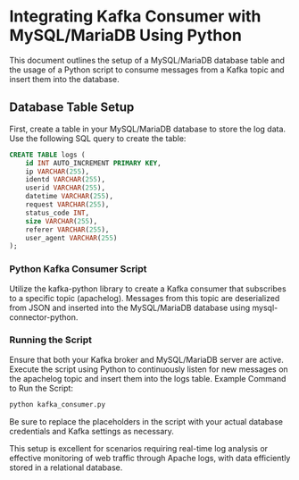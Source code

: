 # Integrating Kafka Consumer with MySQL/MariaDB Using Python

This document outlines the setup of a MySQL/MariaDB database table and the usage of a Python script to consume messages from a Kafka topic and insert them into the database.

## Database Table Setup

First, create a table in your MySQL/MariaDB database to store the log data. Use the following SQL query to create the table:

```sql
CREATE TABLE logs (
    id INT AUTO_INCREMENT PRIMARY KEY,
    ip VARCHAR(255),
    identd VARCHAR(255),
    userid VARCHAR(255),
    datetime VARCHAR(255),
    request VARCHAR(255),
    status_code INT,
    size VARCHAR(255),
    referer VARCHAR(255),
    user_agent VARCHAR(255)
);
```

### Python Kafka Consumer Script

Utilize the kafka-python library to create a Kafka consumer that subscribes to a specific topic (apachelog). Messages from this topic are deserialized from JSON and inserted into the MySQL/MariaDB database using mysql-connector-python.

### Running the Script

Ensure that both your Kafka broker and MySQL/MariaDB server are active. Execute the script using Python to continuously listen for new messages on the apachelog topic and insert them into the logs table.
Example Command to Run the Script:

```bash
python kafka_consumer.py
```

Be sure to replace the placeholders in the script with your actual database credentials and Kafka settings as necessary.

This setup is excellent for scenarios requiring real-time log analysis or effective monitoring of web traffic through Apache logs, with data efficiently stored in a relational database.
